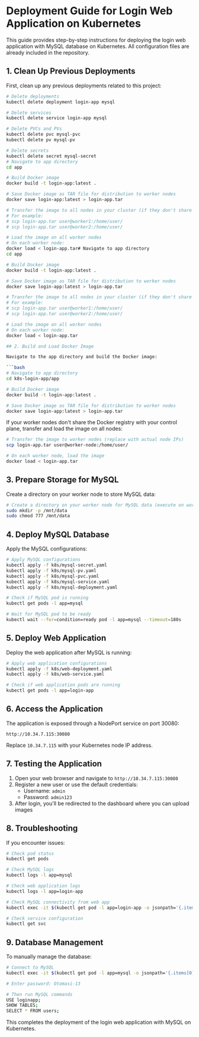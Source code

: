 # Deployment Guide for Login Web Application on Kubernetes

This guide provides step-by-step instructions for deploying the login web application with MySQL database on Kubernetes. All configuration files are already included in the repository.

## 1. Clean Up Previous Deployments

First, clean up any previous deployments related to this project:

```bash
# Delete deployments
kubectl delete deployment login-app mysql

# Delete services
kubectl delete service login-app mysql

# Delete PVCs and PVs
kubectl delete pvc mysql-pvc
kubectl delete pv mysql-pv

# Delete secrets
kubectl delete secret mysql-secret
# Navigate to app directory
cd app

# Build Docker image
docker build -t login-app:latest .

# Save Docker image as TAR file for distribution to worker nodes
docker save login-app:latest > login-app.tar

# Transfer the image to all nodes in your cluster (if they don't share images)
# For example:
# scp login-app.tar user@worker1:/home/user/
# scp login-app.tar user@worker2:/home/user/

# Load the image on all worker nodes
# On each worker node:
docker load < login-app.tar# Navigate to app directory
cd app

# Build Docker image
docker build -t login-app:latest .

# Save Docker image as TAR file for distribution to worker nodes
docker save login-app:latest > login-app.tar

# Transfer the image to all nodes in your cluster (if they don't share images)
# For example:
# scp login-app.tar user@worker1:/home/user/
# scp login-app.tar user@worker2:/home/user/

# Load the image on all worker nodes
# On each worker node:
docker load < login-app.tar

## 2. Build and Load Docker Image

Navigate to the app directory and build the Docker image:

```bash
# Navigate to app directory
cd k8s-login-app/app

# Build Docker image
docker build -t login-app:latest .

# Save Docker image as TAR file for distribution to worker nodes
docker save login-app:latest > login-app.tar
```

If your worker nodes don't share the Docker registry with your control plane, transfer and load the image on all nodes:

```bash
# Transfer the image to worker nodes (replace with actual node IPs)
scp login-app.tar user@worker-node:/home/user/

# On each worker node, load the image
docker load < login-app.tar
```

## 3. Prepare Storage for MySQL

Create a directory on your worker node to store MySQL data:

```bash
# Create a directory on your worker node for MySQL data (execute on worker node)
sudo mkdir -p /mnt/data
sudo chmod 777 /mnt/data
```

## 4. Deploy MySQL Database

Apply the MySQL configurations:

```bash
# Apply MySQL configurations
kubectl apply -f k8s/mysql-secret.yaml
kubectl apply -f k8s/mysql-pv.yaml
kubectl apply -f k8s/mysql-pvc.yaml
kubectl apply -f k8s/mysql-service.yaml
kubectl apply -f k8s/mysql-deployment.yaml

# Check if MySQL pod is running
kubectl get pods -l app=mysql

# Wait for MySQL pod to be ready
kubectl wait --for=condition=ready pod -l app=mysql --timeout=180s
```

## 5. Deploy Web Application

Deploy the web application after MySQL is running:

```bash
# Apply web application configurations
kubectl apply -f k8s/web-deployment.yaml
kubectl apply -f k8s/web-service.yaml

# Check if web application pods are running
kubectl get pods -l app=login-app
```

## 6. Access the Application

The application is exposed through a NodePort service on port 30080:

```
http://10.34.7.115:30080
```

Replace `10.34.7.115` with your Kubernetes node IP address.

## 7. Testing the Application

1. Open your web browser and navigate to `http://10.34.7.115:30080`
2. Register a new user or use the default credentials:
   - Username: `admin`
   - Password: `admin123`
3. After login, you'll be redirected to the dashboard where you can upload images

## 8. Troubleshooting

If you encounter issues:

```bash
# Check pod status
kubectl get pods

# Check MySQL logs
kubectl logs -l app=mysql

# Check web application logs
kubectl logs -l app=login-app

# Check MySQL connectivity from web app
kubectl exec -it $(kubectl get pod -l app=login-app -o jsonpath='{.items[0].metadata.name}') -- sh -c 'nc -zv mysql 3306'

# Check service configuration
kubectl get svc
```

## 9. Database Management

To manually manage the database:

```bash
# Connect to MySQL
kubectl exec -it $(kubectl get pod -l app=mysql -o jsonpath='{.items[0].metadata.name}') -- mysql -u root -p

# Enter password: Otomasi-13

# Then run MySQL commands
USE loginapp;
SHOW TABLES;
SELECT * FROM users;
```

This completes the deployment of the login web application with MySQL on Kubernetes.
```